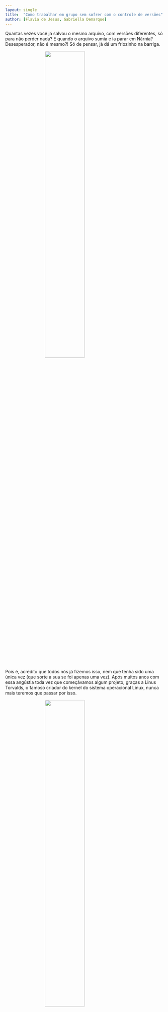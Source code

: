 ```yaml
---
layout: single
title:  "Como trabalhar em grupo sem sofrer com o controle de versões"
author: [Flavia de Jesus, Gabriella Demarque]
---
```


Quantas vezes você já salvou o mesmo arquivo, com versões diferentes, só
para não perder nada? E quando o arquivo sumia e ia parar em Nárnia?
Desesperador, não é mesmo?\! Só de pensar, já dá um friozinho na
barriga.

<img src="/assets/images/post_git/pensativo.gif" width="50%" style="display: block; margin: auto;" />

Pois é, acredito que todos nós já fizemos isso, nem que tenha sido uma
única vez (que sorte a sua se foi apenas uma vez). Após muitos anos com
essa angústia toda vez que começávamos algum projeto, graças a Linus
Torvalds, o famoso criador do kernel do sistema operacional Linux, nunca
mais teremos que passar por
isso.

<img src="/assets/images/post_git/emocionada.gif" width="50%" style="display: block; margin: auto;" />

Caso vocês ainda não saibam do que exatamente estamos falando, vamos
contar um pouquinho mais sobre a salvação das nossas vidas: o Controle
de Versão. Mas o que seria isso? Bom, o Controle de Versão é um sistema
com a finalidade de gerenciar versões de um mesmo documento. Com ele
você pode tranquilamente “voltar” a uma versão anterior ou “avançar”
versões. Para explicar melhor, vamos voltar lá nos anos 2000. Tudo
começou quando a empresa que guardava todo o código do kernel no Linux,
a Bitkeeper, retirou o direito do Linux de ser isento, ou seja, de não
pagar pelo uso da ferramenta.

E foi aí que o Linus Torvalds se recusou a pagar os serviços da
Bitkeeper e teve a brilhante ideia de criar uma nova forma de controle
de versão, o Git. E, adivinhem?\! Ele realmente criou e, de longe, o Git
é o sistema de controle de versão moderno mais usado no mundo. Vamos
contar um pouquinho do que é o Git e o que ele pode fazer por
você.

<img src="/assets/images/post_git/empolgado.gif" width="50%" style="display: block; margin: auto;" />

# Git e GitHub

O Git é um programa que gerencia todas as alterações realizadas em um
diretório. Em geral, é usado para códigos, mas pode ser usado para
qualquer tipo de arquivo. Ele não passa de um programa para linha de
comando que observa as mudanças nos arquivos de um diretório e vai
guardando essas informações para que seja possível reverter qualquer
alteração indesejada.

Junto com o Git, vamos apresentar a vocês também o GitHub. É uma
plataforma de hospedagem de código para controle de versão e
colaboração, para armazenar todas as versões do seu projeto baseado em
Git na Internet. Ele permite que você e outras pessoas trabalhem juntos
em projetos de qualquer lugar.

### R e RStudio

Neste post vamos mostrar como usar o git no RStudio. Para isso é
necessário conhecer o R, que é uma linguagem de programação, além de um
ambiente de software gratuito. Ele oferece um vasto leque de
funcionalidades acessíveis via instalação de bibliotecas.

O RStudio é um conjunto de ferramentas integradas projetadas (IDE -
Integrated Development Environment) da linguagem R para editar e
executar os códigos em R. Em sua configuração padrão, a IDE manterá na
“memória” todos os últimos comandos executados, todos os dados
utilizados e todos os objetos criados. Com sua utilização gratuita, o
RStudio é uma excelente ferramenta para desenvolvimento em R,
extremamente visual quando comparado com ambientes de outras linguagens
e também com o console do R, e muito simples de se utilizar\!

## Como obter?

Agora você deve estar pensando “beleza, mas e aí? Como faço para
adquirir essas maravilhas?”. Calma, aos poucos vamos explicando melhor
como começar a usá-las e o que elas podem fazer por
você.

### Git

<img src="https://git-scm.com/images/logo@2x.png" width="10%" style="display: block; margin: auto;" />

Bom, primeiramente, você vai precisar fazer o
[download](https://git-scm.com/downloads). Nesse link, você encontrará
vários sistemas operacionais, clique em cima do seu sistema que o
download começará logo em
seguida.

<img src="/assets/images/post_git/download_git.png" width="70%" style="display: block; margin: auto;" />

### GitHub

<img src="/assets/images/post_git/github-logo.png" width="20%" style="display: block; margin: auto;" />

Você vai precisar apenas criar uma conta gratuita no
[GitHub](https://github.com/), caso ainda não tenha. E, se você for
estudante, tem a opção do [GitHub Student Developer
Pack](https://education.github.com/pack), que utiliza o email
institucional da sua universidade. A vantagem de usar uma conta de
estudante é que os alunos têm acesso gratuito às melhores ferramentas de
desenvolvedor em um só lugar, para que possam aprender fazendo.

Um dos principais benefícios de se utilizar o GitHub é o
compartilhamento de projetos. Se alguém precisar ver seu trabalho ou se
você quiser que eles testem seu código, eles podem obtê-lo facilmente no
GitHub. Essa troca de ideias proporciona um maior aprendizado para quem
se interessa por programação. Outro benefício é que você fica
atualizado. Se você se importa profundamente com o projeto de outra
pessoa, como um pacote R que você usa muito, pode acompanhar o
desenvolvimento e atualizações no GitHub. Você pode modificar para
adicionar recursos ou corrigir bugs e enviá-los de volta ao proprietário
como uma alteração
proposta.

# Pacote usethis

<img src="/assets/images/post_git/usethis.png" width="15%" style="display: block; margin: auto;" />

O [usethis](https://usethis.r-lib.org/) é um pacote de fluxo de
trabalho, automatiza tarefas repetitivas que surgem durante a instalação
e o desenvolvimento do projeto. Isso inclui a configuração de testes de
unidade, cobertura de teste, integração contínua com Git, GitHub,
RStudio e muito mais.

Ele tem várias funções que ajudam com tarefas relacionadas ao Git, que
se dividem em duas categorias:

  - Tarefas Git: Como clone, push e pull. Essas são coisas que podem ser
    feitas com o git de linha de comando;

  - Tarefas do GitHub: Como fork, release e pull request. Estas tarefas
    podem ser feitas no navegador.

Para instalar o pacote, use os seguintes comandos:

``` r
install.packages("usethis")
library(usethis)
```

# Configuração do Git

Para poder trabalhar com o Git, precisaremos fazer alguas configurações.
Isso será extremamente importante para o seu projeto. Temos duas
maneiras de realizar essas configurações, dentro do terminal do Git Bash
ou dentro do RStudio. Fiquem atentos que vamos explicar tudo direitinho
para vocês\!

## No Git

Você vai precisar abrir o terminal do Git Bash e digitar seu nome e
email, seguindo o exemplo abaixo:

``` r
# Escrever sem o símbolo "#"
# $ git config --global user.name "Gabriella Demarque"
# $ git config --global user.email demarque.gaabs@gmail.com
```

<img src="/assets/images/post_git/config_git.jpeg" width="60%" style="display: block; margin: auto;" />

Não se preocupe, você terá que fazer isso apenas uma vez\! Ah, vale
lembrar que você deverá usar o email que está associado a sua conta do
GitHub.

## No RStudio

No RStudio, basta você colocar o código abaixo e pronto, já estará
configurado\!

``` r
usethis::use_git_config(user.name = "Gabriella Demarque",
                        user.email = "demarque.gaabs@gmail.com")
```

<img src="/assets/images/post_git/config_rstudio.png" width="70%" style="display: block; margin: auto;" />

## Rproj e diretórios

Uma funcionalidade importante do RStudio é a criação de projetos,
permitindo dividir o trabalho em múltiplos ambientes, cada um com o seu
diretório e documentos. Um projeto no RStudio nada mais é do que uma
pasta comum com um arquivo .Rproj. O primeiro passo para organizar um
bom ambiente de trabalho para análises de dados é criar um diretório
onde todos os seus programas R podem viver em paz.

Para criar um projeto, basta seguir os passos:

1.  Clique na opção “File” do menu, e então em “New Project”;

2.  Clique em “New Directory”;

3.  Clique em “New Project”;

4.  Escreva o nome do diretório (pasta) onde deseja manter seu projeto,
    ex “my\_project”;

5.  Clique no botão “Create Project”.

Para criar um novo script para escrever os códigos, vá em File \> New
File \> R Script.

## Criando repositórios a partir do RStudio

Primeiramente, vamos utilizar a função create\_project(). Dentro dela,
será especificado o caminho do diretório (pasta), chamado “path”. No
exemplo abaixo, criamos um projeto chamado “Projeto\_Git”. Esse será o
nome da pasta onde estarão todos os arquivos criados e, posteriormente,
será o nome do repositório dentro do
GitHub.

``` r
#usethis::create_project("C:/Users/PC/Google Drive/Post - Git+Github+RStudio/Projeto_Git")
#Para rodar não use o '#' antes do código.
```

O RStudio abrirá uma nova janela, com o projeto
criado.

<img src="/assets/images/post_git/proj_criado.png" width="70%" style="display: block; margin: auto;" />

## Conectando o RStudio ao Git

Agora você deve estar se perguntando “mas por que vamos usar o Git
dentro do RStudio?”. Bom, essa é fácil de responder\! Simplesmente pela
facilidade e praticidade de conexão do Git + RStudio + GitHub.

``` r
usethis::use_git()
```

Duas escolhas deverão ser
feitas:

<img src="/assets/images/post_git/git_R.jpeg" width="70%" style="display: block; margin: auto;" />

Depois de ter executado, O RStudio vai reiniciar para que apareça a aba
do Git. Através dela é possível controlar todas as versões do código e
enviá-las ao GitHub para que sejam armazenadas com segurança na
nuvem.

<img src="/assets/images/post_git/git_terminal.png" width="70%" style="display: block; margin: auto;" />

## Conectando o RStudio ao GitHub

A mesma explicação que demos acima para o “Conectando o RStudio ao Git”
serve para este caso. Faremos isso para facilitar a conexão entre
eles.

``` r
usethis::use_github()
```

<img src="/assets/images/post_git/githubconfig.png" width="80%" style="display: block; margin: auto;" />

<img src="/assets/images/post_git/wow.gif" width="40%" style="display: block; margin: auto;" />

## Repositório criado

Prontinho, agora podemos começar a trabalhar no
repositório.

<img src="/assets/images/post_git/repositorio.jpeg" width="80%" style="display: block; margin: auto;" />

<img src="/assets/images/post_git/aee.gif" width="50%" style="display: block; margin: auto;" />

## Função para criar arquivo README.md

``` r
usethis::use_readme_md()
```

O arquivo será criado e aberto, para ser editado e salvo. Lembre-se de
salvar antes dos próximos
passos:

<img src="/assets/images/post_git/readme.png" width="70%" style="display: block; margin: auto;" />

Quando clica em **commit**, abrirá uma nova janela. “Commit” é a forma
de salvar um estado ou versão dos arquivos, criando uma revisão com um
número e um comentário. Escreva a mensagem, dizendo sua mudança
(escreva uma mensagem que descreva aquilo que você fez) e aperte o
Commit (passo 1). “Push” envia suas alterações locais online para o
GitHub (passo
2).

<img src="/assets/images/post_git/push_readme.png" width="70%" style="display: block; margin: auto;" />

Pronto, as mudanças foram feitas e podem ser vistas no Github. As etapas
de commit e push são as principais etapas dentro do Git e junto com o
GitHub essas etapas vão criar as versões e armazenar de forma online as
diferenças entre as versões
salvas.

<img src="/assets/images/post_git/proj_github.png" width="70%" style="display: block; margin: auto;" />

# Clonar um repositório do GitHub

CLONAR: esse comando serve para você baixar um repositório em sua
máquina pela primeira vez.

No RStudio, crie um novo projeto: File \> New Project. Na aba “Create
Project”, selecione a opção **Version
Control**.

<img src="/assets/images/post_git/version.png" width="60%" style="display: block; margin: auto;" />

Na aba “Create Project from Version Control”, selecione a opção
Git.

<img src="/assets/images/post_git/version_control.png" width="60%" style="display: block; margin: auto;" />

Na aba “Clone Git Repository”:

  - Repository URL: Cole o link para o repositório;

  - Project directory name: Após inserir o repository URL, esse campo
    será preenchido automaticamente;

  - Create project as subdirectory of: Selecione o diretório onde você
    deseja manter sua cópia local do
repositório.

<img src="/assets/images/post_git/clone.png" width="60%" style="display: block; margin: auto;" />

O RStudio irá fazer o clone do repositório, e abrirá um RProj para ele
(caso não exista um ainda, será criado).

# A partir de um repositório existente, clonar diretamente do RStudio

Para isso, usaremos a função usethis::create\_from\_github(). Argumentos
importantes:

  - repo\_spec = repositório que quer trabalhar. Deve estar no formato:
    “usuario\_github/repositorio”. Veja o exemplo abaixo;

  - destdir = diretório local onde quer que os arquivos sejam salvos;

  - fork = se igual a TRUE, irá fazer o fork do repositório. Só
    funcionará se o token do GitHub foi configurado corretamente.

# Referências

<http://startsamblog.blogspot.com/2017/01/a-historia-do-git.html>

<https://usethis.r-lib.org/articles/articles/usethis-setup.html>

<https://happygitwithr.com/>

<https://curso-r.github.io/zen-do-r/>

# Agradecimento

Ah, lembrando que isso foi só uma pequena parte das várias
funcionalidades que o Git e GitHub tem. Infelizmente não colocamos tudo
neste post, mas não se preocupe\! Vocês podem acessar esse link
<https://githowto.com/pt-BR> e ler um pouco mais sobre esse assunto que
vai mudar sua
vida\!

<img src="/assets/images/post_git/obrigada.gif" width="50%" style="display: block; margin: auto;" />
